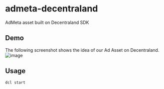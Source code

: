 # admeta-decentraland
AdMeta asset built on Decentraland SDK

## Demo
The following screenshot shows the idea of our Ad Asset on Decentraland.
![image](https://user-images.githubusercontent.com/4738254/144754078-1877d8a5-8ef9-49ec-8ef5-f79496a689f0.png)

## Usage
`dcl start`

